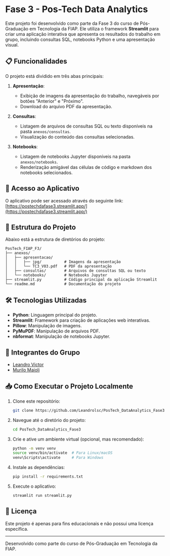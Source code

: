# Fase 3 - Pos-Tech Data Analytics

Este projeto foi desenvolvido como parte da Fase 3 do curso de Pós-Graduação em Tecnologia da FIAP. Ele utiliza o framework **Streamlit** para criar uma aplicação interativa que apresenta os resultados do trabalho em grupo, incluindo consultas SQL, notebooks Python e uma apresentação visual.

## 📋 Funcionalidades

O projeto está dividido em três abas principais:

1. **Apresentação**:
   - Exibição de imagens da apresentação do trabalho, navegáveis por botões "Anterior" e "Próximo".
   - Download do arquivo PDF da apresentação.

2. **Consultas**:
   - Listagem de arquivos de consultas SQL ou texto disponíveis na pasta `anexos/consultas`.
   - Visualização do conteúdo das consultas selecionadas.

3. **Notebooks**:
   - Listagem de notebooks Jupyter disponíveis na pasta `anexos/notebooks`.
   - Renderização amigável das células de código e markdown dos notebooks selecionados.

## 🚀 Acesso ao Aplicativo

O aplicativo pode ser acessado através do seguinte link:  
[https://postechdafase3.streamlit.app/](https://postechdafase3.streamlit.app/)

## 📂 Estrutura do Projeto

Abaixo está a estrutura de diretórios do projeto:

```
PosTech_FIAP_F3/
├── anexos/
│   ├── apresentacao/
│   │   ├── jpg/          # Imagens da apresentação
│   │   └── TC3_V03.pdf   # PDF da apresentação
│   ├── consultas/        # Arquivos de consultas SQL ou texto
│   └── notebooks/        # Notebooks Jupyter
├── streamlit.py          # Código principal da aplicação Streamlit
└── readme.md             # Documentação do projeto
```

## 🛠️ Tecnologias Utilizadas

- **Python**: Linguagem principal do projeto.
- **Streamlit**: Framework para criação de aplicações web interativas.
- **Pillow**: Manipulação de imagens.
- **PyMuPDF**: Manipulação de arquivos PDF.
- **nbformat**: Manipulação de notebooks Jupyter.

## 👥 Integrantes do Grupo

- [Leandro Victor](https://www.linkedin.com/in/leandro-victor-silva-8a319b228/)  
- [Murilo Maioli](https://www.linkedin.com/in/murilo-maioli-21195aaa/)

## 📥 Como Executar o Projeto Localmente

1. Clone este repositório:
   ```bash
   git clone https://github.com/Leandrolsc/PosTech_DataAnalytics_Fase3.git
   ```
2. Navegue até o diretório do projeto:
   ```bash
   cd PosTech_DataAnalytics_Fase3
   ```
3. Crie e ative um ambiente virtual (opcional, mas recomendado):
   ```bash
   python -m venv venv
   source venv/bin/activate  # Para Linux/macOS
   venv\Scripts\activate     # Para Windows
   ```
4. Instale as dependências:
   ```bash
   pip install -r requirements.txt
   ```
5. Execute o aplicativo:
   ```bash
   streamlit run streamlit.py
   ```

## 📄 Licença

Este projeto é apenas para fins educacionais e não possui uma licença específica.

---

Desenvolvido como parte do curso de Pós-Graduação em Tecnologia da FIAP.

